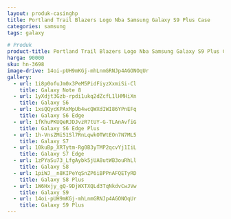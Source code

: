 ```yaml
---
layout: produk-casinghp
title: Portland Trail Blazers Logo Nba Samsung Galaxy S9 Plus Case
categories: samsung
tags: galaxy

# Produk
product-title: Portland Trail Blazers Logo Nba Samsung Galaxy S9 Plus Case
harga: 90000
sku: hn-3698
image-drive: 14oi-pUH9mKGj-mhLnmGRNJp4AGONOqUr
gallery:
  - url: 1i8p0ofuJm0x3PeM5PidFiyzXxmiSi-Cl
    title: Galaxy Note 8
  - url: 1yXdjt3Gzb-rpdi1ukq2dZcfL1lHMHiXn
    title: Galaxy S6
  - url: 1xsQQycKPAxMpUb4wcQWXdIWI86YPnEFq
    title: Galaxy S6 Edge
  - url: 1fKhuPKUQeRJDJvzR7tUY-G-TLAnAvfiG
    title: Galaxy S6 Edge Plus
  - url: 1h-VnsZMi51Sl7RnLqwkOTWtEOn7N7ML5
    title: Galaxy S7
  - url: 10kuBp_XRTytm-Rg0B3yTMP2qcvYj1IiL
    title: Galaxy S7 Edge
  - url: 1zPYaSu73_LfgAybk5jUA8utWB3ouRhLl
    title: Galaxy S8
  - url: 1piWJ__n8KIPeYqSnZP6iBPPnAFQETyRD
    title: Galaxy S8 Plus
  - url: 1W6Hxjy_gQ-9DjWXTXQLd3TqNkdvCwJVw
    title: Galaxy S9
  - url: 14oi-pUH9mKGj-mhLnmGRNJp4AGONOqUr
    title: Galaxy S9 Plus
---
```

